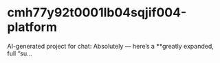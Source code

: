 # cmh77y92t0001lb04sqjif004-platform
AI-generated project for chat: Absolutely — here’s a **greatly expanded, full “su...

